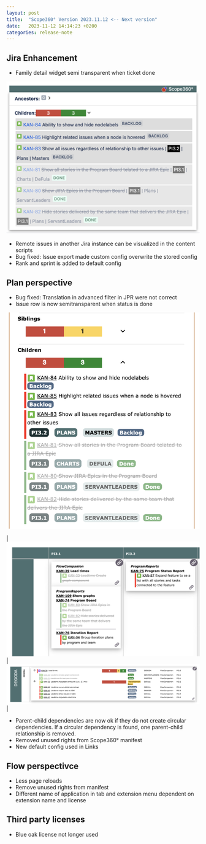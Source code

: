 ```yaml
---
layout: post
title:  "Scope360° Version 2023.11.12 <-- Next version"
date:   2023-11-12 14:14:23 +0200
categories: release-note
---
```

## Jira Enhancement

- Family detail widget semi transparent when ticket done

![release-note-large](/assets/images/release-notes/20231112-01.png)

- Remote issues in another Jira instance can be visualized in the content scripts
- Bug fixed: Issue export made custom config overwrite the stored config
- Rank and sprint is added to default config

## Plan perspective

- Bug fixed: Translation in advanced filter in JPR were not correct
- Issue row is now semitransparent when status is done

![release-note-large](/assets/images/release-notes/20231112-04.png)

| ![release-note-large](/assets/images/release-notes/20231112-02.png) | ![release-note-large](/assets/images/release-notes/20231112-03.png) |

- Parent-child dependencies are now ok if they do not create circular dependencies. If a circular dependency is found, one parent-child relationship is removed.
- Removed unused rights from Scope360° manifest
- New default config used in Links

## Flow perspectivce

- Less page reloads
- Remove unused rights from manifest
- Different name of application in tab and extension menu dependent on extension name and license

## Third party licenses

- Blue oak license not longer used
